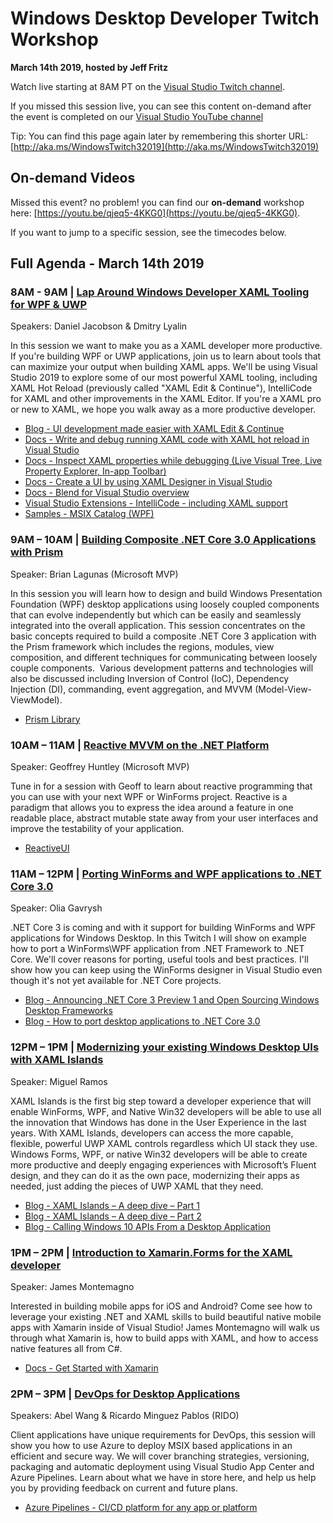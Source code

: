 # Windows Desktop Developer Twitch Workshop
**March 14th 2019, hosted by Jeff Fritz**

Watch live starting at 8AM PT on the [Visual Studio Twitch channel](https://www.twitch.tv/visualstudio/).

If you missed this session live, you can see this content on-demand after the event is completed on our [Visual Studio YouTube channel](https://www.youtube.com/visualstudio)

Tip: You can find this page again later by remembering this shorter URL: [http://aka.ms/WindowsTwitch32019](http://aka.ms/WindowsTwitch32019)

## On-demand Videos

Missed this event? no problem! you can find our **on-demand** workshop here: [https://youtu.be/qjeq5-4KKG0](https://youtu.be/qjeq5-4KKG0). 

If you want to jump to a specific session, see the timecodes below.

## Full Agenda - March 14th 2019

### 8AM - 9AM  | [Lap Around Windows Developer XAML Tooling for WPF & UWP](https://www.youtube.com/watch?v=qjeq5-4KKG0&t=104s)
Speakers: Daniel Jacobson & Dmitry Lyalin

In this session we want to make you as a XAML developer more productive. If you're building WPF or UWP applications, join us to learn about tools that can maximize your output when building XAML apps. We'll be using Visual Studio 2019 to explore some of our most powerful XAML tooling, including XAML Hot Reload (previously called "XAML Edit & Continue"), IntelliCode for XAML and other improvements in the XAML Editor. If you're a XAML pro or new to XAML, we hope you walk away as a more productive developer.

* [Blog - UI development made easier with XAML Edit & Continue](https://devblogs.microsoft.com/visualstudio/ui-development-made-easier-with-xaml-edit-continue/)
* [Docs - Write and debug running XAML code with XAML hot reload in Visual Studio](https://docs.microsoft.com/en-us/visualstudio/debugger/xaml-hot-reload?view=vs-2017)
* [Docs - Inspect XAML properties while debugging (Live Visual Tree, Live Property Explorer, In-app Toolbar)](https://docs.microsoft.com/en-us/visualstudio/debugger/inspect-xaml-properties-while-debugging?view=vs-2017)
* [Docs - Create a UI by using XAML Designer in Visual Studio](https://docs.microsoft.com/en-us/visualstudio/designers/creating-a-ui-by-using-xaml-designer-in-visual-studio?view=vs-2017)
* [Docs - Blend for Visual Studio overview](https://docs.microsoft.com/en-us/visualstudio/designers/creating-a-ui-by-using-blend-for-visual-studio?view=vs-2017)
* [Visual Studio Extensions - IntelliCode - including XAML support](https://marketplace.visualstudio.com/items?itemName=VisualStudioExptTeam.VSIntelliCode)
* [Samples - MSIX Catalog (WPF)](https://github.com/ridomin/msix-catalog)

### 9AM – 10AM | [Building Composite .NET Core 3.0 Applications with Prism](https://www.youtube.com/watch?v=qjeq5-4KKG0&t=4646s)
Speaker: Brian Lagunas (Microsoft MVP) 

In this session you will learn how to design and build Windows Presentation Foundation (WPF) desktop applications using loosely coupled components that can evolve independently but which can be easily and seamlessly integrated into the overall application. This session concentrates on the basic concepts required to build a composite .NET Core 3 application with the Prism framework which includes the regions, modules, view composition, and different techniques for communicating between loosely couple components.  Various development patterns and technologies will also be discussed including Inversion of Control (IoC), Dependency Injection (DI), commanding, event aggregation, and MVVM (Model-View-ViewModel).

* [Prism Library](http://prismlibrary.github.io/)

### 10AM – 11AM | [Reactive MVVM on the .NET Platform](https://www.youtube.com/watch?v=qjeq5-4KKG0&t=8144s)
Speaker: Geoffrey Huntley (Microsoft MVP) 

Tune in for a session with Geoff to learn about reactive programming that you can use with your next WPF or WinForms project. Reactive is a paradigm that allows you to express the idea around a feature in one readable place, abstract mutable state away from your user interfaces and improve the testability of your application.

* [ReactiveUI](https://reactiveui.net/)

### 11AM – 12PM | [Porting WinForms and WPF applications to .NET Core 3.0](https://www.youtube.com/watch?v=qjeq5-4KKG0&t=11763s)
Speaker: Olia Gavrysh 

.NET Core 3 is coming and with it support for building WinForms and WPF applications for Windows Desktop. In this Twitch I will show on example how to port a WinForms\WPF application from .NET Framework to .NET Core. We'll cover reasons for porting, useful tools and best practices. I'll show how you can keep using the WinForms designer in Visual Studio even though it's not yet available for .NET Core projects.

* [Blog - Announcing .NET Core 3 Preview 1 and Open Sourcing Windows Desktop Frameworks](https://devblogs.microsoft.com/dotnet/announcing-net-core-3-preview-1-and-open-sourcing-windows-desktop-frameworks/)
* [Blog - How to port desktop applications to .NET Core 3.0](https://devblogs.microsoft.com/dotnet/how-to-port-desktop-applications-to-net-core-3-0/)

### 12PM – 1PM | [Modernizing your existing Windows Desktop UIs with XAML Islands](https://www.youtube.com/watch?v=qjeq5-4KKG0&t=14823s)
Speaker: Miguel Ramos

XAML Islands is the first big step toward a developer experience that will enable WinForms, WPF, and Native Win32 developers will be able to use all the innovation that Windows has done in the User Experience in the last years. With XAML Islands, developers can access the more capable, flexible, powerful UWP XAML controls regardless which UI stack they use. Windows Forms, WPF, or native Win32 developers will be able to create more productive and deeply engaging experiences with Microsoft’s Fluent design, and they can do it as the own pace, modernizing their apps as needed, just adding the pieces of UWP XAML that they need.

* [Blog - XAML Islands – A deep dive – Part 1](https://blogs.windows.com/buildingapps/2018/11/02/xaml-islands-a-deep-dive-part-1/)
* [Blog - XAML Islands – A deep dive – Part 2](https://blogs.windows.com/buildingapps/2018/11/08/xaml-islands-a-deep-dive-part-2/)
* [Blog - Calling Windows 10 APIs From a Desktop Application](https://blogs.windows.com/buildingapps/2017/01/25/calling-windows-10-apis-desktop-application/)

### 1PM – 2PM | [Introduction to Xamarin.Forms for the XAML developer](https://www.youtube.com/watch?v=qjeq5-4KKG0&t=18644s)
Speaker: James Montemagno 

Interested in building mobile apps for iOS and Android? Come see how to leverage your existing .NET and XAML skills to build beautiful native mobile apps with Xamarin inside of Visual Studio! James Montemagno will walk us through what Xamarin is, how to build apps with XAML, and how to access native features all from C#.

* [Docs - Get Started with Xamarin](https://docs.microsoft.com/en-us/xamarin/get-started/)

### 2PM – 3PM | [DevOps for Desktop Applications](https://www.youtube.com/watch?v=qjeq5-4KKG0&t=22544s)
Speakers: Abel Wang & Ricardo Minguez Pablos (RIDO) 

Client applications have unique requirements for DevOps, this session will show you how to use Azure to deploy MSIX based applications in an efficient and secure way. We will cover branching strategies, versioning, packaging and automatic deployment using Visual Studio App Center and Azure Pipelines. Learn about what we have in store here, and help us help you by providing feedback on current and future plans.

* [Azure Pipelines - CI/CD platform for any app or platform](https://azure.microsoft.com/en-us/services/devops/pipelines/)
